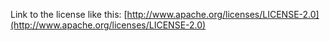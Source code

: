 Link to the license like this: [http://www.apache.org/licenses/LICENSE-2.0](http://www.apache.org/licenses/LICENSE-2.0)

